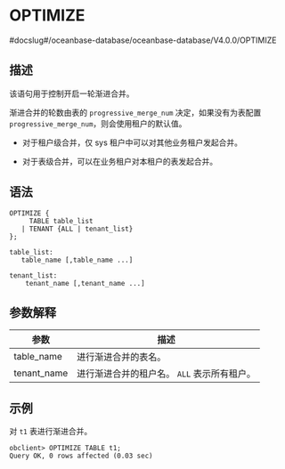 OPTIMIZE 
=============================
#docslug#/oceanbase-database/oceanbase-database/V4.0.0/OPTIMIZE


描述 
-----------------------

该语句用于控制开启一轮渐进合并。

渐进合并的轮数由表的 `progressive_merge_num` 决定，如果没有为表配置 `progressive_merge_num`，则会使用租户的默认值。

* 对于租户级合并，仅 sys 租户中可以对其他业务租户发起合并。

  

* 对于表级合并，可以在业务租户对本租户的表发起合并。

  




语法 
-----------------------

```unknow
OPTIMIZE {
     TABLE table_list
   | TENANT {ALL | tenant_list}
};

table_list:
   table_name [,table_name ...]

tenant_list:
    tenant_name [,tenant_name ...]
```



参数解释 
-------------------------



|     参数      |                    描述                     |
|-------------|-------------------------------------------|
| table_name  | 进行渐进合并的表名。                                |
| tenant_name | 进行渐进合并的租户名。 `ALL` 表示所有租户。 |



示例 
-----------------------

对 `t1` 表进行渐进合并。

```unknow
obclient> OPTIMIZE TABLE t1;
Query OK, 0 rows affected (0.03 sec)
```


